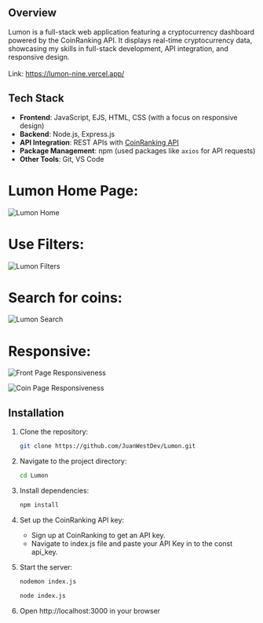## Overview

Lumon is a full-stack web application featuring a cryptocurrency dashboard powered by the CoinRanking API. It displays real-time cryptocurrency data, showcasing my skills in full-stack development, API integration, and responsive design.<br />
<br />
Link: https://lumon-nine.vercel.app/

## Tech Stack

- **Frontend**: JavaScript, EJS, HTML, CSS (with a focus on responsive design)
- **Backend**: Node.js, Express.js
- **API Integration**: REST APIs with [CoinRanking API](https://coinranking.com/api)
- **Package Management**: npm (used packages like `axios` for API requests)
- **Other Tools**: Git, VS Code


# Lumon Home Page:
![Lumon Home](https://github.com/user-attachments/assets/60973a1c-de96-4a47-a82d-8f2b43b3db3a)



# Use Filters:
![Lumon Filters](https://github.com/user-attachments/assets/f8880451-9456-4aa8-a31d-d3e70bc1103b)



# Search for coins:
![Lumon Search](https://github.com/user-attachments/assets/bee31dad-1d1e-4f79-9f10-47cbeeb380c3)



# Responsive:
![Front Page Responsiveness](https://github.com/user-attachments/assets/4a103493-9679-4c72-8bc3-101319f02046)

![Coin Page Responsiveness](https://github.com/user-attachments/assets/c6e045ca-afbe-4adb-8ffa-b91125884b8f)

## Installation

1. Clone the repository:
   ```bash
   git clone https://github.com/JuanWestDev/Lumon.git
   ```
2. Navigate to the project directory:
   ```bash
   cd Lumon
   ```

3. Install dependencies:
   ```bash
   npm install
   ```

4. Set up the CoinRanking API key:
     - Sign up at CoinRanking to get an API key.
     - Navigate to index.js file and paste your API Key in to the const api_key.

5. Start the server:
   ```bash
   nodemon index.js
   ```  
   ```bash
   node index.js
   ```

6. Open http://localhost:3000 in your browser





